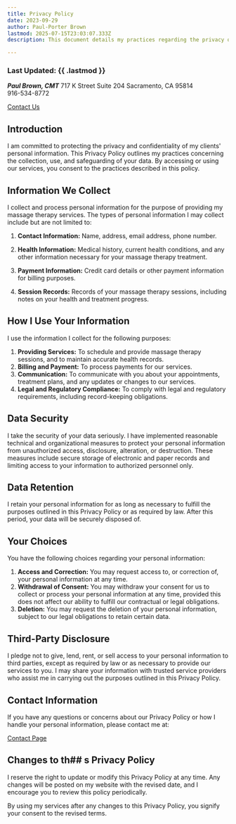 ```yaml
---
title: Privacy Policy
date: 2023-09-29
author: Paul-Porter Brown
lastmod: 2025-07-15T23:03:07.333Z
description: This document details my practices regarding the privacy of your data.

---
```


### Last Updated: {{  .lastmod  }}

***Paul Brown, CMT***
717 K Street
Suite 204
Sacramento, CA 95814  
916-534-8772

[Contact Us](https://paulbrown.net/#contact/)  

## Introduction

 I am committed to protecting the privacy and confidentiality of my clients' personal information. This Privacy Policy outlines my practices concerning the collection, use, and safeguarding of your data. By accessing or using our services, you consent to the practices described in this policy.

## Information We Collect

I collect and process personal information for the purpose of providing my massage therapy services. The types of personal information I may collect include but are not limited to:

1. **Contact Information:** Name, address, email address, phone number.

2. **Health Information:** Medical history, current health conditions, and any other information necessary for your massage therapy treatment.

3. **Payment Information:** Credit card details or other payment information for billing purposes.

4. **Session Records:** Records of your massage therapy sessions, including notes on your health and treatment progress.

## How I Use Your Information

I use the information I collect for the following purposes:

1. **Providing Services:** To schedule and provide massage therapy sessions, and to maintain accurate health records.
2. **Billing and Payment:** To process payments for our services.
3. **Communication:** To communicate with you about your appointments, treatment plans, and any updates or changes to our services.
4. **Legal and Regulatory Compliance:** To comply with legal and regulatory requirements, including record-keeping obligations.

## Data Security

I take the security of your data seriously. I  have implemented reasonable technical and organizational measures to protect your personal information from unauthorized access, disclosure, alteration, or destruction. These measures include secure storage of electronic and paper records and limiting access to your information to authorized personnel only.

## Data Retention

I retain your personal information for as long as necessary to fulfill the purposes outlined in this Privacy Policy or as required by law. After this period, your data will be securely disposed of.

## Your Choices

You have the following choices regarding your personal information:

1. **Access and Correction:** You may request access to, or correction of, your personal information at any time.
2. **Withdrawal of Consent:** You may withdraw your consent for us to collect or process your personal information at any time, provided this does not affect our ability to fulfill our contractual or legal obligations.
3. **Deletion:** You may request the deletion of your personal information, subject to our legal obligations to retain certain data.

## Third-Party Disclosure

I pledge not to give, lend, rent, or sell access to your personal information to third parties, except as required by law or as necessary to provide our services to you. I may share your information with trusted service providers who assist me in carrying out the purposes outlined in this Privacy Policy.

## Contact Information

If you have any questions or concerns about our Privacy Policy or how I handle your personal information, please contact me at:

[Contact Page](/#contact/)

## Changes to th## s Privacy Policy

I reserve the right to update or modify this Privacy Policy at any time. Any changes will be posted on my website with the revised date, and I encourage you to review this policy periodically.

By using my services after any changes to this Privacy Policy, you signify your consent to the revised terms.
